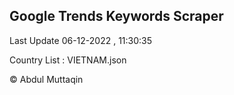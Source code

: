 

## Google Trends Keywords Scraper 
 
Last Update 06-12-2022 , 11:30:35

Country List :
VIETNAM.json



© Abdul Muttaqin 

